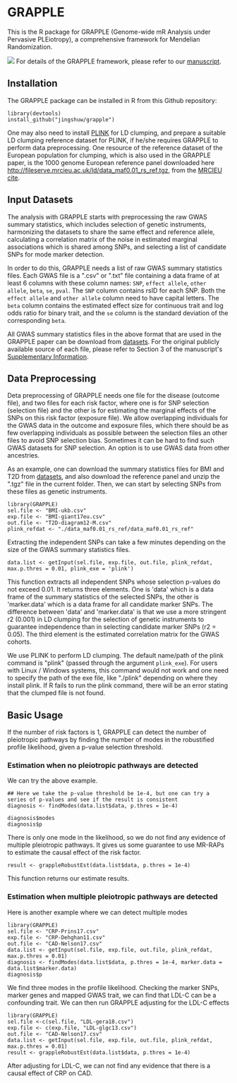 # GRAPPLE


This is the R package for GRAPPLE (Genome-wide  mR  Analysis  under  Pervasive  PLEiotropy), a comprehensive framework for Mendelian Randomization. 

![](http://jingshuw.org/uploads/1/2/2/1/122138403/grapple.png)
For details of the GRAPPLE framework, please refer to our [manuscript](https://www.biorxiv.org/content/10.1101/2020.05.06.077982v1).


## Installation
The GRAPPLE package can be installed in R from this Github repository:

```
library(devtools)
install_github("jingshuw/grapple")
```

One may also need to install [PLINK](https://www.cog-genomics.org/plink/) for LD clumping, and prepare a suitable LD clumping reference dataset for PLINK, if he/she requires GRAPPLE to perform data preprocessing. One resource of the reference dataset of the European population for clumping, which is also used in the GRAPPLE paper, is the 1000 genome European reference panel downloaded here http://fileserve.mrcieu.ac.uk/ld/data_maf0.01_rs_ref.tgz, from the [MRCIEU cite](https://github.com/MRCIEU/gwas2vcf).

## Input Datasets


The analysis with GRAPPLE starts with preprocessing the raw GWAS summary statistics, which includes selection of genetic instruments, harmonizing the datasets to share the same effect and reference allele, calculating a correlation matrix of the noise in estimated marginal associations which is shared among SNPs, and selecting a list of candidate SNPs for mode marker detection.

In order to do this, GRAPPLE needs a list of raw GWAS summary statistics files. Each GWAS file is a ".csv" or ".txt" file containing a data frame of at least 6 columns with these column names: `SNP`, `effect allele`, `other allele`, `beta`, `se`, `pval`. The `SNP` column contains rsID for each SNP. Both the `effect allele` and `other allele` column need to have capital letters. The `beta` column contains the estimated effect size for continuous trait and log odds ratio for binary trait, and the `se` column is the standard deviation of the corresponding `beta`. 

All GWAS summary statistics files in the above format that are used in the GRAPPLE paper can be download from [datasets](https://www.dropbox.com/sh/vv6pz09cknyz9ca/AAAV_WWLsJmI2LZwL1da45q0a?dl=0). For the original publicly available source of each file, please refer to Section 3 of the manuscript's [Supplementary Information](https://www.biorxiv.org/content/biorxiv/early/2020/05/08/2020.05.06.077982/DC1/embed/media-1.pdf).                             


## Data Preprocessing

  Deta preprocessing of GRAPPLE needs one file for the disease (outcome file), and two files for each risk factor, where one is for SNP selection (selection file) and the other is for estimating the marginal effects of the SNPs on this risk factor (exposure file). We allow overlapping individuals for the GWAS data in the outcome and exposure files, which there should be as few overlapping individuals as possible between the selection files an other files to avoid SNP selection bias. Sometimes it can be hard to find such GWAS datasets for SNP selection. An option is to use GWAS data from other ancestries.


 As an example, one can download the summary statistics files for BMI and T2D from [datasets](https://www.dropbox.com/sh/vv6pz09cknyz9ca/AAAV_WWLsJmI2LZwL1da45q0a?dl=0), and 
 also download the reference panel and unzip the ".tgz" file in the current folder. 
 Then, we can start by selecting SNPs from these files as genetic instruments.


```
library(GRAPPLE)
sel.file <- "BMI-ukb.csv"
exp.file <- "BMI-giant17eu.csv"
out.file <- "T2D-diagram12-M.csv"
plink_refdat <- "./data_maf0.01_rs_ref/data_maf0.01_rs_ref"
```

Extracting the independent SNPs can take a few minutes depending on the size of the GWAS summary statistics files.



```
data.list <- getInput(sel.file, exp.file, out.file, plink_refdat, max.p.thres = 0.01, plink_exe = 'plink')
```

This function extracts all independent SNPs whose selection p-values do not exceed 0.01. It returns three elements. One is 'data' which is a data frame of the summary statistics of the selected SNPs, the other is 'marker.data' which is a data frame for all candidate marker SNPs. The difference between 'data' and 'marker.data' is that we use a more stringent r2 (0.001) in LD clumping for the selection of genetic instruments to guarantee independence than in selecting candidate marker SNPs (r2 = 0.05). The third element is the estimated correlation matrix for the GWAS cohorts. 

We use PLINK to perform LD clumping. The default name/path of the plink command is "plink" (passed through the argument `plink_exe`). For users with Linux / Windows systems, this command would not work and one need to specify the path of the exe file, like "./plink" depending on where they install plink. If R fails to run the plink command, there will be an error stating that the clumped file is not found.

## Basic Usage

If the number of risk factors is 1, GRAPPLE can detect the number of pleiotropic pathways by finding the number of modes in the robustified profile likelihood, given a p-value selection threshold. 

### Estimation when no pleiotropic pathways are detected

We can try the above example. 
```
## Here we take the p-value threshold be 1e-4, but one can try a series of p-values and see if the result is consistent
diagnosis <- findModes(data.list$data, p.thres = 1e-4)

diagnosis$modes
diagnosis$p
```
There is only one mode in the likelihood, so we do not find any evidence of multiple pleiotropic pathways. It gives us some 
guarantee to use MR-RAPs to estimate the causal effect of the risk factor. 
```
result <- grappleRobustEst(data.list$data, p.thres = 1e-4)
```
This function returns our estimate results.

### Estimation when multiple pleiotropic pathways are detected

Here is another example where we can detect multiple modes

```
library(GRAPPLE)
sel.file <- "CRP-Prins17.csv"
exp.file <- "CRP-Dehghan11.csv"
out.file <- "CAD-Nelson17.csv"
data.list <- getInput(sel.file, exp.file, out.file, plink_refdat, max.p.thres = 0.01)
diagnosis <- findModes(data.list$data, p.thres = 1e-4, marker.data = data.list$marker.data)
diagnosis$p
```

We find three modes in the profile likelihood. Checking the marker SNPs, marker genes and mapped GWAS trait, we can find that 
LDL-C can be a confounding trait. We can then run GRAPPLE adjusting for the LDL-C effects


```
library(GRAPPLE)
sel.file <-c(sel.file, "LDL-gera18.csv")
exp.file <- c(exp.file, "LDL-glgc13.csv")
out.file <- "CAD-Nelson17.csv"
data.list <- getInput(sel.file, exp.file, out.file, plink_refdat, max.p.thres = 0.01)
result <- grappleRobustEst(data.list$data, p.thres = 1e-4)
```

After adjusting for LDL-C, we can not find any evidence that there is a causal effect of CRP on CAD.



